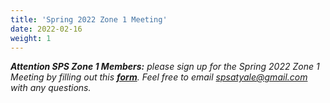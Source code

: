 ```yaml
---
title: 'Spring 2022 Zone 1 Meeting'
date: 2022-02-16
weight: 1
---
```


_**Attention SPS Zone 1 Members:** please sign up for the Spring 2022 Zone 1 Meeting by filling out this [**form**](https://docs.google.com/forms/d/e/1FAIpQLSfUONdnV9PtgM7rtajiQkZgRCxR4FM5kQY7b1R3hcTCE-qaEw/viewform?usp=sf_). Feel free to email [spsatyale@gmail.com](mailto:spsatyale@gmail.com) with any questions._